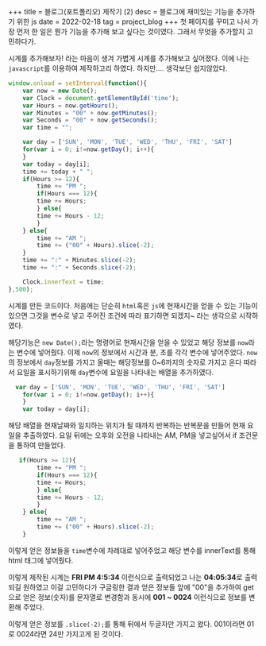 +++
title = 블로그(포트폴리오) 제작기 (2)
desc = 블로그에 재미있는 기능을 추가하기 위한 js
date = 2022-02-18
tag = project_blog
+++
첫 페이지를 꾸미고 나서
가장 먼저 한 일은 뭔가 기능을 추가해 보고 싶다는 것이였다.
그래서 무엇을 추가할지 고민하다가.

시계를 추가해보자! 라는 마음이 생겨 가볍게 시계를 추가해보고 싶어졌다.
이에 나는 `javascript`를 이용하여 제작하고리 하였다. 하지만.... 생각보단 쉽지않았다.

```javascript
window.onload = setInterval(function(){
    var now = new Date();
    var Clock = document.getElementById('time');
    var Hours = now.getHours();
    var Minutes = "00" + now.getMinutes();
    var Seconds = "00" + now.getSeconds();
    var time = "";

    var day = ['SUN', 'MON', 'TUE', 'WED', 'THU', 'FRI', 'SAT']
    for(var i = 0; i!=now.getDay(); i++){
    }
    var today = day[i];
    time += today + " ";
    if(Hours >= 12){
        time += "PM ";
        if(Hours === 12){
        time += Hours;
        } else{
        time += Hours - 12;
        }
    } else{
        time += "AM ";
        time += ("00" + Hours).slice(-2);
    }
    time += ":" + Minutes.slice(-2);
    time += ":" + Seconds.slice(-2);

    Clock.innerText = time;   
},500);
```
시계를 만든 코드이다.
처음에는 단순히 `html`혹은 `js`에 현재시간을 얻을 수 있는 기능이 있으면 그것을 변수로 넣고
주어진 조건에 따라 표기하면 되겠지~  라는 생각으로 시작하였다.

해당기능은 `new Date();`라는 명령어로 현재시간을 얻을 수 있었고 해당 정보를 `now`라는 변수에 넣어줬다. 이제 `now`의 정보에서 시간과 분, 초를 각각 변수에 넣어주었다.
`now`의 정보에서 `day`정보를 가지고 올때는 해당정보를 0~6까지의 숫자로 가지고 온다 따라서 요일을 표시하기위해 `day`변수에 요일을 나타내는 배열을 추가하였다.
```javascript
  var day = ['SUN', 'MON', 'TUE', 'WED', 'THU', 'FRI', 'SAT']
    for(var i = 0; i!=now.getDay(); i++){
    }
    var today = day[i];
```
해당 배열을 현재날짜와 일치하는 위치가 될 때까지 반복하는 반복문을 만들어 현재 요일을 추출하였다.
요일 뒤에는 오후와 오전을 나타내는 AM, PM을 넣고싶어서
if 조건문을 통하여 만들었다.
```javascript
   if(Hours >= 12){
        time += "PM ";
        if(Hours === 12){
        time += Hours;
        } else{
        time += Hours - 12;
        }
    } else{
        time += "AM ";
        time += ("00" + Hours).slice(-2);
    }
```
이렇게 얻은 정보들을 `time`변수에 차례대로 넣어주었고 해당 변수를 innerText를 통해 html 태그에 넣어줬다.

이렇게 제작된 시계는 **FRI PM 4:5:34** 이런식으로 출력되었고 나는 **04:05:34**로 출력되길 원하였고
이걸 고민하다가 구글링한 결과 얻은 정보들 앞에 "00"을 추가하여 get으로 얻은 정보(숫자)를 문자열로 변경함과 동시에 **001 ~ 0024** 이런식으로 정보를 변환해 주었다.

이렇게 얻은 정보를
`.slice(-2);`를 통해 뒤에서 두글자만 가지고 왔다. 001이라면 01로 0024라면 24만 가지고게 된 것이다.